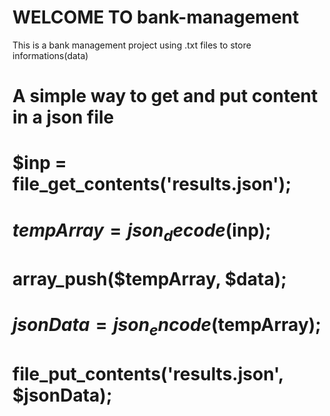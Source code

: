 # WELCOME TO bank-management
This is a bank management project using .txt files to store informations(data)


# A simple way to get and put content in a json file
# $inp = file_get_contents('results.json');
# $tempArray = json_decode($inp);
# array_push($tempArray, $data);
# $jsonData = json_encode($tempArray);
# file_put_contents('results.json', $jsonData);